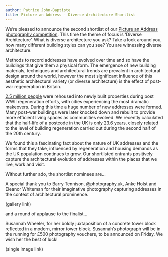 ```yaml
---
author: Patrice John-Baptiste
title: Picture an Address - Diverse Architecture Shortlist
---
```


We’re pleased to announce the second shortlist of our [Picture an Address photography competition](https://openaddressesuk.org/blog/2015/01/14/picture-an-address). This time the theme of focus is ‘Diverse Architecture’. What is diverse architecture you ask? Take a look around you, how many different building styles can you see? You are witnessing diverse architecture.

Methods to record addresses have evolved over time and so have the buildings that give them a physical form. The emergence of new building materials, techniques and architectural trends are prevalent in architectural design around the world, however the most significant influence of this aesthetic architectural variety (or diverse architecture) is the effect of post-war regeneration in Britain.

[2.5 million people](http://www.bbc.co.uk/bitesize/standard/history/scotland_britain_1880_now/housing/revision/3/) were rehoused into newly built properties during post WWII regeneration efforts, with cities experiencing the most dramatic makeovers. During this time a huge number of new addresses were formed. Many post-war buildings were later knocked down and rebuilt to provide more efficient living spaces as communities evolved. We recently calculated that the half-life of a postcode in the UK is only [23.6 years](https://docs.google.com/document/d/1955JNRhDGMckIRObgS-9cEduY5p6cX6fKMjY-peSE8Q/edit?usp=sharing), closely related to the level of building regeneration carried out during the second half of the 20th century. 
 
We found this a fascinating fact about the nature of UK addresses and the forms that they take, influenced by regeneration and housing demands as the UK population continues to grow. Our shortlisted entrants positively capture the architectural evolution of addresses within the places that we live, work and visit. 

Without further ado, the shortlist nominees are…

A special thank you to Barry Tennison, @photography.uk, Anke Holst and Eleanor Whiteman for their imaginative photography capturing addresses in the context of architectural prominence.

(gallery link)

and a round of applause to the finalist...

Susannah Wheeler, for her boldly juxtaposition of a concrete tower block reflected in a modern, mirror tower block. Susannah’s photograph will be in the running for £500 photography vouchers, to be announced on Friday. We wish her the best of luck!

(single image link)
